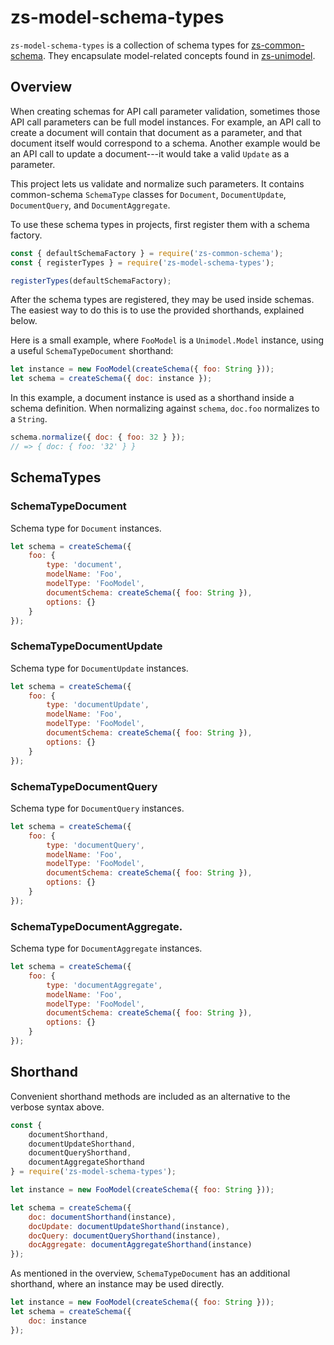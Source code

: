 # zs-model-schema-types

`zs-model-schema-types` is a collection of schema types for [zs-common-schema](https://git.zipscene.com/zsapilibs/zs-common-schema).
They encapsulate model-related concepts found in [zs-unimodel](https://git.zipscene.com/zsapilibs/zs-unimodel).


## Overview

When creating schemas for API call parameter validation, sometimes those API call parameters can be full model instances.
For example, an API call to create a document will contain that document as a parameter, and that document itself would correspond to a schema.
Another example would be an API call to update a document---it would take a valid `Update` as a parameter.

This project lets us validate and normalize such parameters.
It contains common-schema `SchemaType` classes for `Document`, `DocumentUpdate`, `DocumentQuery`, and `DocumentAggregate`.

To use these schema types in projects, first register them with a schema factory.

```javascript
const { defaultSchemaFactory } = require('zs-common-schema');
const { registerTypes } = require('zs-model-schema-types');

registerTypes(defaultSchemaFactory);
```

After the schema types are registered, they may be used inside schemas.
The easiest way to do this is to use the provided shorthands, explained below.

Here is a small example, where `FooModel` is a `Unimodel.Model` instance, using a useful `SchemaTypeDocument` shorthand:

```javascript
let instance = new FooModel(createSchema({ foo: String }));
let schema = createSchema({ doc: instance });
```

In this example, a document instance is used as a shorthand inside a schema definition.
When normalizing against `schema`, `doc.foo` normalizes to a `String`.

```javascript
schema.normalize({ doc: { foo: 32 } });
// => { doc: { foo: '32' } }
```


## SchemaTypes


### SchemaTypeDocument

Schema type for `Document` instances.

```javascript
let schema = createSchema({
	foo: {
		type: 'document',
		modelName: 'Foo',
		modelType: 'FooModel',
		documentSchema: createSchema({ foo: String }),
		options: {}
	}
});
```


### SchemaTypeDocumentUpdate

Schema type for `DocumentUpdate` instances.

```javascript
let schema = createSchema({
	foo: {
		type: 'documentUpdate',
		modelName: 'Foo',
		modelType: 'FooModel',
		documentSchema: createSchema({ foo: String }),
		options: {}
	}
});
```


### SchemaTypeDocumentQuery

Schema type for `DocumentQuery` instances.

```javascript
let schema = createSchema({
	foo: {
		type: 'documentQuery',
		modelName: 'Foo',
		modelType: 'FooModel',
		documentSchema: createSchema({ foo: String }),
		options: {}
	}
});
```


### SchemaTypeDocumentAggregate.

Schema type for `DocumentAggregate` instances.

```javascript
let schema = createSchema({
	foo: {
		type: 'documentAggregate',
		modelName: 'Foo',
		modelType: 'FooModel',
		documentSchema: createSchema({ foo: String }),
		options: {}
	}
});
```


## Shorthand

Convenient shorthand methods are included as an alternative to the verbose syntax above.

```javascript
const {
	documentShorthand,
	documentUpdateShorthand,
	documentQueryShorthand,
	documentAggregateShorthand
} = require('zs-model-schema-types');

let instance = new FooModel(createSchema({ foo: String }));

let schema = createSchema({
	doc: documentShorthand(instance),
	docUpdate: documentUpdateShorthand(instance),
	docQuery: documentQueryShorthand(instance),
	docAggregate: documentAggregateShorthand(instance)
});
```

As mentioned in the overview, `SchemaTypeDocument` has an additional shorthand, where an instance may be used directly.

```javascript
let instance = new FooModel(createSchema({ foo: String }));
let schema = createSchema({
	doc: instance
});
```
